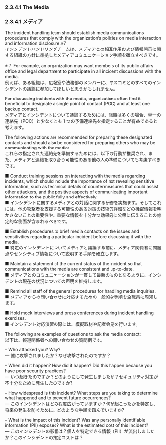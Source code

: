 ### 2.3.4.1 The Media 
### 2.3.4.1 メディア

The incident handling team should establish media communications procedures that comply with the organization’s policies on media interaction and information disclosure.※7  
インシデントハンドリングチームは、メディアとの相互作用および情報開示に関する組織の方針に準拠したメディアコミュニケーション手順を確立すべきです。  

※７
For example, an organization may want members of its public affairs office and legal department to participate in all incident discussions with the media.  
例えば、ある組織は、広報室や法務部のメンバーに、マスコミとのすべてのインシデントの議論に参加してほしいと思うかもしれません。  

For discussing incidents with the media, organizations often find it beneficial to designate a single point of contact (POC) and at least one backup contact.  
メディアとインシデントについて議論するためには、組織は多くの場合、単一の連絡先（POC）と少なくとも 1 つの予備連絡先を指定することが有益であると考えます。  

The following actions are recommended for preparing these designated contacts and should also be considered for preparing others who may be communicating with the media:  
これらの指定された連絡先を準備するためには、以下の行動が推奨され、また、メディアと連絡を取り合う可能性のある他の人の準備についても考慮すべきです。  

■ Conduct training sessions on interacting with the media regarding incidents, which should include the importance of not revealing sensitive information, such as technical details of countermeasures that could assist other attackers, and the positive aspects of communicating important information to the public fully and effectively.  
■ インシデントに関するメディアとの対話に関する研修を実施ます。そしてこれには、他の攻撃者を支援する可能性のある対策の技術的詳細などの機密情報を明かさないことの重要性や、重要な情報を十分かつ効果的に公衆に伝えることの肯定的な側面が含まれるべきです。 

■ Establish procedures to brief media contacts on the issues and sensitivities regarding a particular incident before discussing it with the media.  
■ 特定のインシデントについてメディアと議論する前に、メディア関係者に問題点やセンシティブ情報について説明する手順を確立します。  

■ Maintain a statement of the current status of the incident so that communications with the media are consistent and up-to-date.  
■ メディアとのコミュニケーションが一貫して最新のものとなるように、インシデントの現在の状況についての声明を維持します。  

■ Remind all staff of the general procedures for handling media inquiries.  
■ メディアからの問い合わせに対応するための一般的な手順を全職員に周知します。  

■ Hold mock interviews and press conferences during incident handling exercises.  
■ インシデント対応演習の際には、模擬取材や記者会見を行います。  

The following are examples of questions to ask the media contact:  
以下は、報道関係者への問い合わせの質問例です。  

– Who attacked you? Why?  
― 誰に攻撃されましたか？なぜ攻撃されたのですか？  

– When did it happen? How did it happen? Did this happen because you have poor security practices?  
― いつ起きたのですか？どのようにして発生しましたか？セキュリティ対策が不十分なために発生したのですか?   

– How widespread is this incident? What steps are you taking to determine what happened and to prevent future occurrences?  
― このインシデントはどの程度広がっていますか？何が起こったかを特定し、将来の発生を防ぐために、どのような手順を踏んでいますか?   

– What is the impact of this incident? Was any personally identifiable information (PII) exposed? What is the estimated cost of this incident?  
― このインシデントの影響は？個人を特定できる情報（PII）が流出しましたか？このインシデントの推定コストは？   
